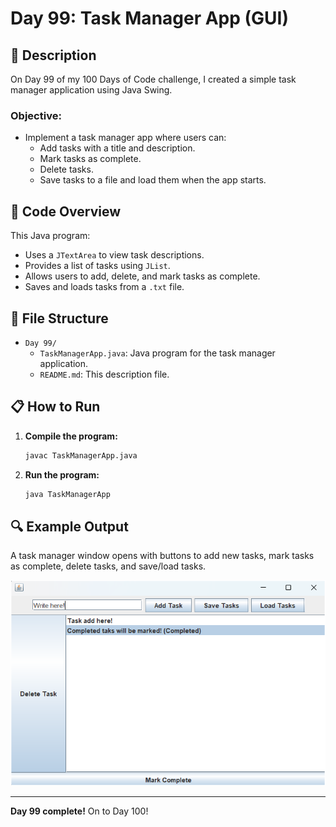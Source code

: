 # Day 99: Task Manager App (GUI)

## 📝 Description

On Day 99 of my 100 Days of Code challenge, I created a simple task manager application using Java Swing.

### **Objective:**
- Implement a task manager app where users can:
  - Add tasks with a title and description.
  - Mark tasks as complete.
  - Delete tasks.
  - Save tasks to a file and load them when the app starts.

## 🚀 Code Overview
This Java program:
- Uses a `JTextArea` to view task descriptions.
- Provides a list of tasks using `JList`.
- Allows users to add, delete, and mark tasks as complete.
- Saves and loads tasks from a `.txt` file.

## 📂 File Structure
- `Day 99/`
  - `TaskManagerApp.java`: Java program for the task manager application.
  - `README.md`: This description file.

## 📋 How to Run
1. **Compile the program:**
   ```bash
   javac TaskManagerApp.java
   ```
2. **Run the program:**
   ```bash
   java TaskManagerApp
   ```

## 🔍 Example Output

A task manager window opens with buttons to add new tasks, mark tasks as complete, delete tasks, and save/load tasks.

![Screenshot](taskmngr.png)

---

**Day 99 complete!** On to Day 100!
